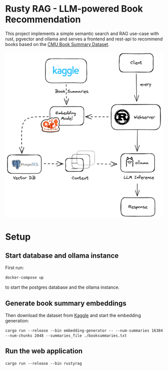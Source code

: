 # Rusty RAG - LLM-powered Book Recommendation
This project implements a simple semantic search and RAG use-case with rust, pgvector and ollama and serves a frontend and rest-api to recommend books based on the [CMU Book Summary Dataset](https://www.kaggle.com/datasets/ymaricar/cmu-book-summary-dataset/data).

<img src="img/setup.excalidraw.png" width="500">

# Setup

## Start database and ollama instance
First run:
```bash
docker-compose up
```
to start the postgres database and the ollama instance.

## Generate book summary embeddings


Then download the dataset from [Kaggle](https://www.kaggle.com/datasets/ymaricar/cmu-book-summary-dataset?resource=download&select=booksummaries.txt) and start the embedding generation:

```
cargo run --release --bin embedding-generator -- --num-summaries 16384 --num-chunks 2048 --summaries_file ./booksummaries.txt
```

## Run the web application
```
cargo run --release --bin rustyrag
```
